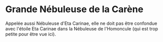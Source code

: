 # Grande Nébuleuse de la Carène

Appelée aussi Nébuleuse d'Eta Carinae, elle ne doit pas être confondue avec
l'étoile Eta Carinae dans la Nébuleuse de l'Homoncule (qui est trop petite pour
être vue ici).
